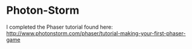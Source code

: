 Photon-Storm
============

I completed the Phaser tutorial found here: http://www.photonstorm.com/phaser/tutorial-making-your-first-phaser-game
